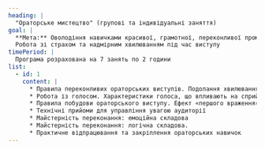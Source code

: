 ```yaml
---
heading: |
  "Ораторське мистецтво" (групові та індивідуальні заняття)
goal: |
  **Мета:** Оволодіння навичками красивої, грамотної, переконливої промови.
  Робота зі страхом та надмірним хвилюванням під час виступу
timePeriod: |
  Програма розрахована на 7 занять по 2 години
list:
  - id: 1
    content: |
      * Правила переконливих ораторських виступів. Подолання хвилювання та страху перед аудиторією 
      * Робота із голосом. Характеристики голоса, що впливають на сприйняття інформації. Виразність голосу, способи її досягнення 
      * Правила побудови ораторського виступу. Ефект «першого враження», способи правильно почати промову, привернути увагу аудиторії та заручитися її підтримкою 
      * Технічні прийоми для управління увагою аудиторії 
      * Майстерність переконання: емоційна складова 
      * Майстерність переконання: логічна складова. 
      * Практичне відпрацювання та закріплення ораторських навичок
---
```

